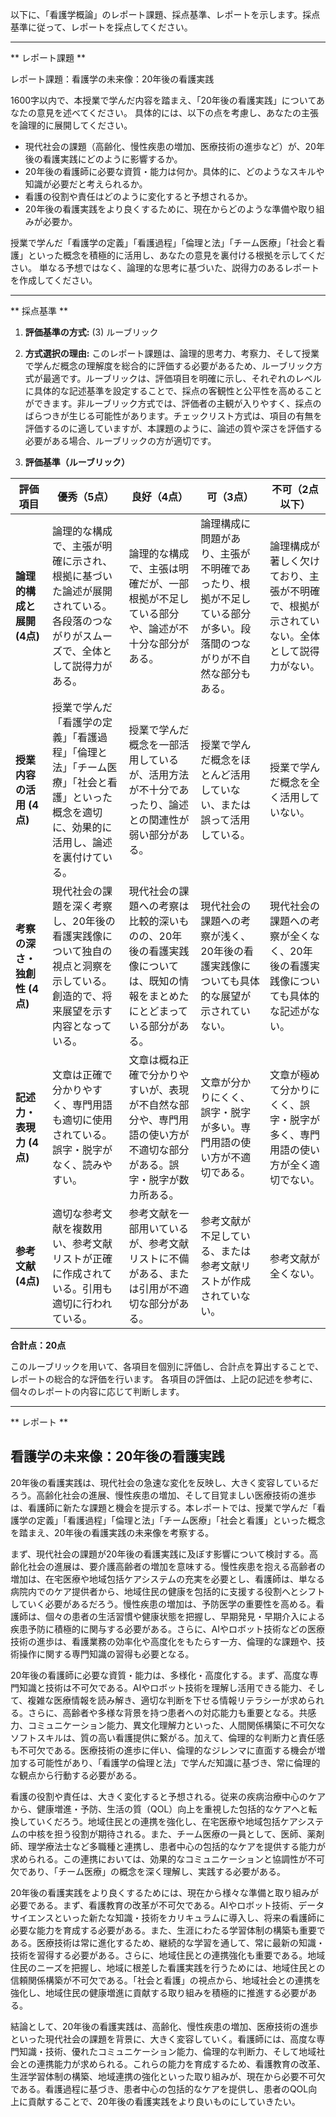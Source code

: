 以下に、「看護学概論」のレポート課題、採点基準、レポートを示します。採点基準に従って、レポートを採点してください。

---------------------------------------
** レポート課題 **

レポート課題：看護学の未来像：20年後の看護実践

1600字以内で、本授業で学んだ内容を踏まえ、「20年後の看護実践」についてあなたの意見を述べてください。  具体的には、以下の点を考慮し、あなたの主張を論理的に展開してください。

* 現代社会の課題（高齢化、慢性疾患の増加、医療技術の進歩など）が、20年後の看護実践にどのように影響するか。
* 20年後の看護師に必要な資質・能力は何か。具体的に、どのようなスキルや知識が必要だと考えられるか。
* 看護の役割や責任はどのように変化すると予想されるか。
* 20年後の看護実践をより良くするために、現在からどのような準備や取り組みが必要か。

授業で学んだ「看護学の定義」「看護過程」「倫理と法」「チーム医療」「社会と看護」といった概念を積極的に活用し、あなたの意見を裏付ける根拠を示してください。  単なる予想ではなく、論理的な思考に基づいた、説得力のあるレポートを作成してください。


---------------------------------------
** 採点基準 **

1. **評価基準の方式:** (3) ルーブリック

2. **方式選択の理由:** このレポート課題は、論理的思考力、考察力、そして授業で学んだ概念の理解度を総合的に評価する必要があるため、ルーブリック方式が最適です。ルーブリックは、評価項目を明確に示し、それぞれのレベルに具体的な記述基準を設定することで、採点の客観性と公平性を高めることができます。非ルーブリック方式では、評価者の主観が入りやすく、採点のばらつきが生じる可能性があります。チェックリスト方式は、項目の有無を評価するのに適していますが、本課題のように、論述の質や深さを評価する必要がある場合、ルーブリックの方が適切です。


3. **評価基準（ルーブリック）**

| 評価項目 | 優秀（5点） | 良好（4点） | 可（3点） | 不可（2点以下） |
|---|---|---|---|---|
| **論理的構成と展開 (4点)** | 論理的な構成で、主張が明確に示され、根拠に基づいた論述が展開されている。各段落のつながりがスムーズで、全体として説得力がある。 | 論理的な構成で、主張は明確だが、一部根拠が不足している部分や、論述が不十分な部分がある。 | 論理構成に問題があり、主張が不明確であったり、根拠が不足している部分が多い。段落間のつながりが不自然な部分もある。 | 論理構成が著しく欠けており、主張が不明確で、根拠が示されていない。全体として説得力がない。 |
| **授業内容の活用 (4点)** | 授業で学んだ「看護学の定義」「看護過程」「倫理と法」「チーム医療」「社会と看護」といった概念を適切に、効果的に活用し、論述を裏付けている。 | 授業で学んだ概念を一部活用しているが、活用方法が不十分であったり、論述との関連性が弱い部分がある。 | 授業で学んだ概念をほとんど活用していない、または誤って活用している。 | 授業で学んだ概念を全く活用していない。 |
| **考察の深さ・独創性 (4点)** | 現代社会の課題を深く考察し、20年後の看護実践像について独自の視点と洞察を示している。創造的で、将来展望を示す内容となっている。 | 現代社会の課題への考察は比較的深いものの、20年後の看護実践像については、既知の情報をまとめたにとどまっている部分がある。 | 現代社会の課題への考察が浅く、20年後の看護実践像についても具体的な展望が示されていない。 | 現代社会の課題への考察が全くなく、20年後の看護実践像についても具体的な記述がない。 |
| **記述力・表現力 (4点)** | 文章は正確で分かりやすく、専門用語も適切に使用されている。誤字・脱字がなく、読みやすい。 | 文章は概ね正確で分かりやすいが、表現が不自然な部分や、専門用語の使い方が不適切な部分がある。誤字・脱字が数カ所ある。 | 文章が分かりにくく、誤字・脱字が多い。専門用語の使い方が不適切である。 | 文章が極めて分かりにくく、誤字・脱字が多く、専門用語の使い方が全く適切でない。 |
| **参考文献 (4点)** | 適切な参考文献を複数用い、参考文献リストが正確に作成されている。引用も適切に行われている。 | 参考文献を一部用いているが、参考文献リストに不備がある、または引用が不適切な部分がある。 | 参考文献が不足している、または参考文献リストが作成されていない。 | 参考文献が全くない。 |


**合計点：20点**

このルーブリックを用いて、各項目を個別に評価し、合計点を算出することで、レポートの総合的な評価を行います。  各項目の評価は、上記の記述を参考に、個々のレポートの内容に応じて判断します。


---------------------------------------
** レポート **
## 看護学の未来像：20年後の看護実践

20年後の看護実践は、現代社会の急速な変化を反映し、大きく変容しているだろう。高齢化社会の進展、慢性疾患の増加、そして目覚ましい医療技術の進歩は、看護師に新たな課題と機会を提示する。本レポートでは、授業で学んだ「看護学の定義」「看護過程」「倫理と法」「チーム医療」「社会と看護」といった概念を踏まえ、20年後の看護実践の未来像を考察する。

まず、現代社会の課題が20年後の看護実践に及ぼす影響について検討する。高齢化社会の進展は、要介護高齢者の増加を意味する。慢性疾患を抱える高齢者の増加は、在宅医療や地域包括ケアシステムの充実を必要とし、看護師は、単なる病院内でのケア提供者から、地域住民の健康を包括的に支援する役割へとシフトしていく必要があるだろう。慢性疾患の増加は、予防医学の重要性を高める。看護師は、個々の患者の生活習慣や健康状態を把握し、早期発見・早期介入による疾患予防に積極的に関与する必要がある。さらに、AIやロボット技術などの医療技術の進歩は、看護業務の効率化や高度化をもたらす一方、倫理的な課題や、技術操作に関する専門知識の習得も必要となる。

20年後の看護師に必要な資質・能力は、多様化・高度化する。まず、高度な専門知識と技術は不可欠である。AIやロボット技術を理解し活用できる能力、そして、複雑な医療情報を読み解き、適切な判断を下せる情報リテラシーが求められる。さらに、高齢者や多様な背景を持つ患者への対応能力も重要となる。共感力、コミュニケーション能力、異文化理解力といった、人間関係構築に不可欠なソフトスキルは、質の高い看護提供に繋がる。加えて、倫理的な判断力と責任感も不可欠である。医療技術の進歩に伴い、倫理的なジレンマに直面する機会が増加する可能性があり、「看護学の倫理と法」で学んだ知識に基づき、常に倫理的な観点から行動する必要がある。

看護の役割や責任は、大きく変化すると予想される。従来の疾病治療中心のケアから、健康増進・予防、生活の質（QOL）向上を重視した包括的なケアへと転換していくだろう。地域住民との連携を強化し、在宅医療や地域包括ケアシステムの中核を担う役割が期待される。また、チーム医療の一員として、医師、薬剤師、理学療法士など多職種と連携し、患者中心の包括的なケアを提供する能力が求められる。この連携においては、効果的なコミュニケーションと協調性が不可欠であり、「チーム医療」の概念を深く理解し、実践する必要がある。

20年後の看護実践をより良くするためには、現在から様々な準備と取り組みが必要である。まず、看護教育の改革が不可欠である。AIやロボット技術、データサイエンスといった新たな知識・技術をカリキュラムに導入し、将来の看護師に必要な能力を育成する必要がある。また、生涯にわたる学習体制の構築も重要である。医療技術は常に進化するため、継続的な学習を通して、常に最新の知識・技術を習得する必要がある。さらに、地域住民との連携強化も重要である。地域住民のニーズを把握し、地域に根差した看護実践を行うためには、地域住民との信頼関係構築が不可欠である。「社会と看護」の視点から、地域社会との連携を強化し、地域住民の健康増進に貢献する取り組みを積極的に推進する必要がある。

結論として、20年後の看護実践は、高齢化、慢性疾患の増加、医療技術の進歩といった現代社会の課題を背景に、大きく変容していく。看護師には、高度な専門知識・技術、優れたコミュニケーション能力、倫理的な判断力、そして地域社会との連携能力が求められる。これらの能力を育成するため、看護教育の改革、生涯学習体制の構築、地域連携の強化といった取り組みが、現在から必要不可欠である。看護過程に基づき、患者中心の包括的なケアを提供し、患者のQOL向上に貢献することで、20年後の看護実践をより良いものにしていきたい。


